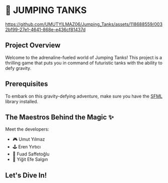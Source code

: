 # 🚀 JUMPING TANKS
https://github.com/UMUTYILMAZ06/Jumping_Tanks/assets/118688559/0032bf99-27e1-4641-868e-e436cf81437d
## Project Overview

Welcome to the adrenaline-fueled world of Jumping Tanks! This project is a thrilling game that puts you in command of futuristic tanks with the ability to defy gravity.

## Prerequisites

To embark on this gravity-defying adventure, make sure you have the [SFML](https://www.sfml-dev.org/) library installed.

## The Maestros Behind the Magic ✨

Meet the developers:

- 🎮 Umut Yılmaz
- 🕹 Eren Yırtıcı
- 🚀 Fuad Saffetoğlu
- 🎨 Yiğit Efe Salgın

## Let's Dive In!

